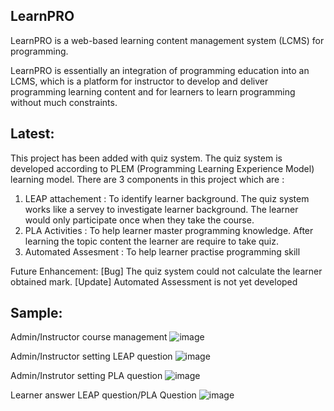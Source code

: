 ## LearnPRO
LearnPRO is a web-based learning content management system (LCMS) for programming.

LearnPRO is essentially an integration of programming education into an LCMS, which is a platform for instructor to develop and deliver programming learning content and for learners to learn programming without much constraints.

## Latest: 
This project has been added with quiz system. The quiz system is developed according to PLEM (Programming Learning Experience Model) learning model.
There are 3 components in this project which are :
1. LEAP attachement : To identify learner background. The quiz system works like a servey to investigate learner background. The learner would only participate once when they take the course.
3. PLA Activities : To help learner master programming knowledge. After learning the topic content the learner are require to take quiz. 
4. Automated Assesment :  To help learner practise programming skill

Future Enhancement:
[Bug] The quiz system could not calculate the learner obtained mark.
[Update] Automated Assessment is not yet developed

## Sample:

Admin/Instructor course management 
![image](https://user-images.githubusercontent.com/71021065/158066029-43b95bdf-2dee-4262-bb3a-8c0712cf2b21.png)

Admin/Instructor setting LEAP question
![image](https://user-images.githubusercontent.com/71021065/158066131-6c967589-d799-48db-b59b-fbbf757da26f.png)

Admin/Instrutor setting PLA question
![image](https://user-images.githubusercontent.com/71021065/158066208-2645a7bf-4706-4159-a482-667f5d88c702.png)

Learner answer LEAP question/PLA Question
![image](https://user-images.githubusercontent.com/71021065/158066277-fd366059-9440-4321-a412-87e1302e6233.png)
